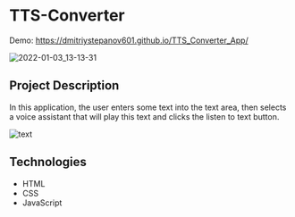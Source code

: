 # TTS-Converter

Demo: https://dmitriystepanov601.github.io/TTS_Converter_App/

![2022-01-03_13-13-31](https://user-images.githubusercontent.com/61186198/148036044-c7bc46ef-ccaa-4abd-bdca-eb7a4da7d3a6.png)

## Project Description

In this application, the user enters some text into the text area, then selects a voice assistant that will play this text and clicks the listen to text button.

![text](https://user-images.githubusercontent.com/61186198/148036191-d3cad4b7-b6df-42f7-9083-365eb86f42ec.gif)

## Technologies

- HTML
- CSS
- JavaScript 
